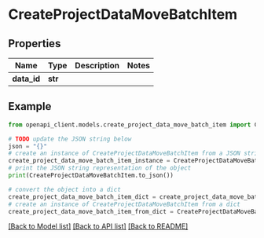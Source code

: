 # CreateProjectDataMoveBatchItem


## Properties

Name | Type | Description | Notes
------------ | ------------- | ------------- | -------------
**data_id** | **str** |  | 

## Example

```python
from openapi_client.models.create_project_data_move_batch_item import CreateProjectDataMoveBatchItem

# TODO update the JSON string below
json = "{}"
# create an instance of CreateProjectDataMoveBatchItem from a JSON string
create_project_data_move_batch_item_instance = CreateProjectDataMoveBatchItem.from_json(json)
# print the JSON string representation of the object
print(CreateProjectDataMoveBatchItem.to_json())

# convert the object into a dict
create_project_data_move_batch_item_dict = create_project_data_move_batch_item_instance.to_dict()
# create an instance of CreateProjectDataMoveBatchItem from a dict
create_project_data_move_batch_item_from_dict = CreateProjectDataMoveBatchItem.from_dict(create_project_data_move_batch_item_dict)
```
[[Back to Model list]](../README.md#documentation-for-models) [[Back to API list]](../README.md#documentation-for-api-endpoints) [[Back to README]](../README.md)


